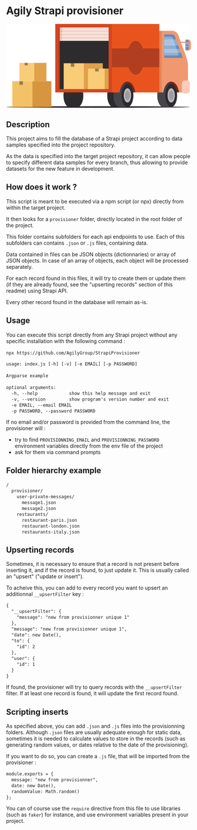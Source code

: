 # Agily Strapi provisioner

![Provisioner logo](https://github.com/AgilyGroup/StrapiProvisioner/blob/main/logo.png?raw=true)

## Description

This project aims to fill the database of a Strapi project according to data samples specified into the project repository.

As the data is specified into the target project repository, it can allow people to specify different data samples for every branch, thus allowing to provide datasets for the new feature in development.

## How does it work ?

This script is meant to be executed via a npm script (or npx) directly from within the target project.

It then looks for a `provisioner` folder, directly located in the root folder of the project.

This folder contains subfolders for each api endpoints to use. Each of this subfolders can contains `.json` or `.js` files, containing data.

Data contained in files can be JSON objects (dictionnaries) or array of JSON objects. In case of an array of objects, each object will be processed separately.

For each record found in this files, it will try to create them or update them (if they are already found, see the "upserting records" section of this readme) using Strapi API.

Every other record found in the database will remain as-is.

## Usage 

You can execute this script directly from any Strapi project without any specific installation with the following command :

```npx https://github.com/AgilyGroup/StrapiProvisioner```

```
usage: index.js [-h] [-v] [-e EMAIL] [-p PASSWORD]

Argparse example

optional arguments:
  -h, --help            show this help message and exit
  -v, --version         show program's version number and exit
  -e EMAIL, --email EMAIL
  -p PASSWORD, --password PASSWORD

```

If no email and/or password is provided from the command line, the provisioner will :
- try to find `PROVISIONNING_EMAIL` and `PROVISIONNING_PASSWORD` environment variables directly from the env file of the project
- ask for them via command prompts

## Folder hierarchy example

```
/
  provisioner/
    user-private-messages/
      message1.json
      message2.json
    restaurants/
      restaurant-paris.json
      restaurant-london.json
      restaurants-italy.json
```

## Upserting records

Sometimes, it is necessary to ensure that a record is not present before inserting it, and if the record is found, to just update it. This is usually called an "upsert" ("update or insert").

To acheive this, you can add to every record you want to upsert an additionnal `__upsertFilter` key :
```
{
  "__upsertFilter": {
    "message": "new from provisionner unique 1"
  },
  "message": "new from provisionner unique 1",
  "date": new Date(),
  "to": {
    "id": 2
  },
  "user": {
    "id": 1
  }
}
```

If found, the provisioner will try to query records with the `__upsertFilter` filter. If at least one record is found, it will update the first record found.

## Scripting inserts

As specified above, you can add `.json` and `.js` files into the provisionning folders. Although `.json` files are usually adequate enough for static data, sometimes it is needed to calculate values to store in the records (such as generating random values, or dates relative to the date of the provisioning).

If you want to do so, you can create a `.js` file, that will be imported from the provisioner : 

```
module.exports = {
  message: "new from provisionner",
  date: new Date(),
  randomValue: Math.random()
};
```

You can of course use the `require` directive from this file to use libraries (such as `faker`) for instance, and use environment variables present in your project.
